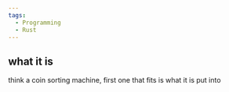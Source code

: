 ```yaml
---
tags:
  - Programming
  - Rust
---
```

## what it is
think a coin sorting machine, first one that fits is what it is put into